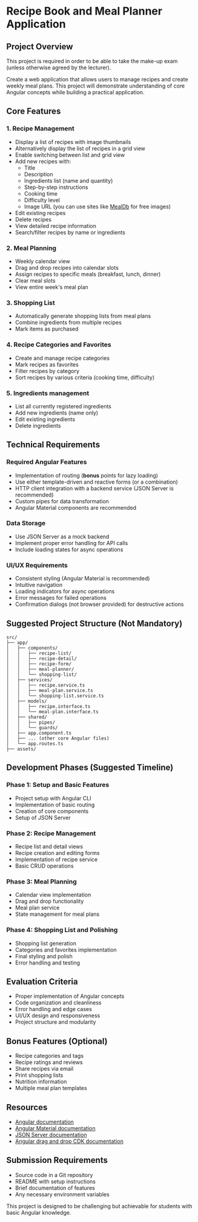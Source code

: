 # Recipe Book and Meal Planner Application

## Project Overview

This project is required in order to be able to take the make-up exam (unless otherwise agreed by the lecturer).

Create a web application that allows users to manage recipes and create weekly meal plans. This project will demonstrate understanding of core Angular concepts while building a practical application.

## Core Features

### 1. Recipe Management
- Display a list of recipes with image thumbnails
- Alternatively display the list of recipes in a grid view
- Enable switching between list and grid view
- Add new recipes with:
  - Title
  - Description
  - Ingredients list (name and quantity)
  - Step-by-step instructions
  - Cooking time
  - Difficulty level
  - Image URL (you can use sites like [MealDb](https://www.themealdb.com/) for free images)
- Edit existing recipes
- Delete recipes
- View detailed recipe information
- Search/filter recipes by name or ingredients

### 2. Meal Planning
- Weekly calendar view
- Drag and drop recipes into calendar slots
- Assign recipes to specific meals (breakfast, lunch, dinner)
- Clear meal slots
- View entire week's meal plan

### 3. Shopping List
- Automatically generate shopping lists from meal plans
- Combine ingredients from multiple recipes
- Mark items as purchased

### 4. Recipe Categories and Favorites
- Create and manage recipe categories
- Mark recipes as favorites
- Filter recipes by category
- Sort recipes by various criteria (cooking time, difficulty)

### 5. Ingredients management

- List all currently registered ingredients
- Add new ingredients (name only)
- Edit existing ingredients
- Delete ingredients


## Technical Requirements

### Required Angular Features
- Implementation of routing (**bonus** points for lazy loading)
- Use either template-driven and reactive forms (or a combination)
- HTTP client integration with a backend service (JSON Server is recommended)
- Custom pipes for data transformation
- Angular Material components are recommended

### Data Storage
- Use JSON Server as a mock backend
- Implement proper error handling for API calls
- Include loading states for async operations

### UI/UX Requirements
- Consistent styling (Angular Material is recommended)
- Intuitive navigation
- Loading indicators for async operations
- Error messages for failed operations
- Confirmation dialogs (not browser provided) for destructive actions

## Suggested Project Structure (Not Mandatory)
```
src/
├── app/
│   ├── components/
│   │   ├── recipe-list/
│   │   ├── recipe-detail/
│   │   ├── recipe-form/
│   │   ├── meal-planner/
│   │   └── shopping-list/
│   ├── services/
│   │   ├── recipe.service.ts
│   │   ├── meal-plan.service.ts
│   │   └── shopping-list.service.ts
│   ├── models/
│   │   ├── recipe.interface.ts
│   │   └── meal-plan.interface.ts
│   ├── shared/
│   │   ├── pipes/
│   │   └── guards/
│   ├── app.component.ts
│   ├── ... (other core Angular files)
│   └── app.routes.ts
├── assets/
```

## Development Phases (Suggested Timeline)

### Phase 1: Setup and Basic Features
- Project setup with Angular CLI
- Implementation of basic routing
- Creation of core components
- Setup of JSON Server

### Phase 2: Recipe Management
- Recipe list and detail views
- Recipe creation and editing forms
- Implementation of recipe service
- Basic CRUD operations

### Phase 3: Meal Planning
- Calendar view implementation
- Drag and drop functionality
- Meal plan service
- State management for meal plans

### Phase 4: Shopping List and Polishing
- Shopping list generation
- Categories and favorites implementation
- Final styling and polish
- Error handling and testing

## Evaluation Criteria
- Proper implementation of Angular concepts
- Code organization and cleanliness
- Error handling and edge cases
- UI/UX design and responsiveness
- Project structure and modularity

## Bonus Features (Optional)
- Recipe categories and tags
- Recipe ratings and reviews
- Share recipes via email
- Print shopping lists
- Nutrition information
- Multiple meal plan templates

## Resources
- [Angular documentation](https://angular.dev/overview)
- [Angular Material documentation](https://material.angular.io/guides)
- [JSON Server documentation](https://www.npmjs.com/package/json-server)
- [Angular drag and drop CDK documentation](https://material.angular.io/cdk/drag-drop/overview)

## Submission Requirements
- Source code in a Git repository
- README with setup instructions
- Brief documentation of features
- Any necessary environment variables

This project is designed to be challenging but achievable for students with basic Angular knowledge.
